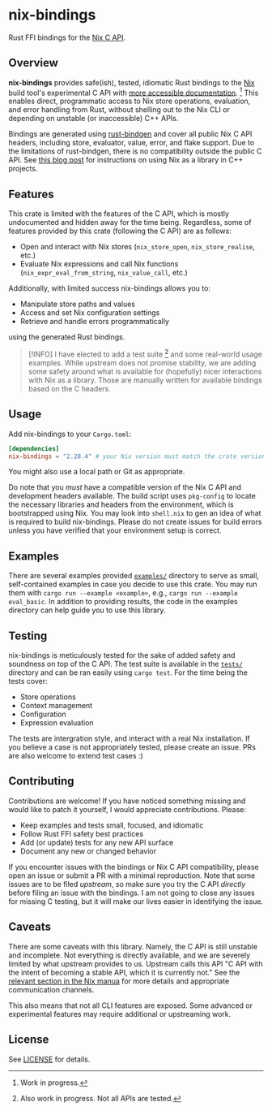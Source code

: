 # nix-bindings

[Nix C API]: https://nix.dev/manual/nix/2.28/c-api

Rust FFI bindings for the [Nix C API].

## Overview

[Nix]: https://nixos.or
[rust-bindgen]: https://github.com/rust-lang/rust-bindgen
[more accessible documentation]: https://notashelf.github.io/nix-bindings/nix_bindings/bindings/index.html

**nix-bindings** provides safe(ish), tested, idiomatic Rust bindings to the
[Nix] build tool's experimental C API with [more accessible documentation]. [^1]
This enables direct, programmatic access to Nix store operations, evaluation,
and error handling from Rust, without shelling out to the Nix CLI or depending
on unstable (or inaccessible) C++ APIs.

[^1]: Work in progress.

Bindings are generated using [rust-bindgen] and cover all public Nix C API
headers, including store, evaluator, value, error, and flake support. Due to the
limitations of rust-bindgen, there is no compatibility outside the public C API.
See [this blog post](https://fzakaria.com/2025/08/17/using-nix-as-a-library) for
instructions on using Nix as a library in C++ projects.

## Features

This crate is limited with the features of the C API, which is mostly
undocumented and hidden away for the time being. Regardless, some of features
provided by this crate (following the C API) are as follows:

- Open and interact with Nix stores (`nix_store_open`, `nix_store_realise`,
  etc.)
- Evaluate Nix expressions and call Nix functions (`nix_expr_eval_from_string`,
  `nix_value_call`, etc.)

Additionally, with limited success nix-bindings allows you to:

- Manipulate store paths and values
- Access and set Nix configuration settings
- Retrieve and handle errors programmatically

using the generated Rust bindings.

> [!INFO]
> I have elected to add a test suite [^2] and some real-world usage examples.
> While upstream does not promise stability, we are adding some safety around
> what is available for (hopefully) nicer interactions with Nix as a library.
> Those are manually written for available bindings based on the C headers.

[^2]: Also work in progress. Not all APIs are tested.

## Usage

Add nix-bindings to your `Cargo.toml`:

```toml
[dependencies]
nix-bindings = "2.28.4" # your Nix version must match the crate version.
```

You might also use a local path or Git as appropriate.

Do note that you _must_ have a compatible version of the Nix C API and
development headers available. The build script uses `pkg-config` to locate the
necessary libraries and headers from the environment, which is bootstrapped
using Nix. You may look into `shell.nix` to gen an idea of what is required to
build nix-bindings. Please do not create issues for build errors unless you have
verified that your environment setup is correct.

## Examples

There are several examples provided [`examples/`](./examples) directory to serve
as small, self-contained examples in case you decide to use this crate. You may
run them with `cargo run --example <example>`, e.g.,
`cargo run --example eval_basic`. In addition to providing results, the code in
the examples directory can help guide you to use this library.

## Testing

nix-bindings is meticulously tested for the sake of added safety and soundness
on top of the C API. The test suite is available in the [`tests/`](./tests)
directory and can be ran easily using `cargo test`. For the time being the tests
cover:

- Store operations
- Context management
- Configuration
- Expression evaluation

The tests are intergration style, and interact with a real Nix installation. If
you believe a case is not appropriately tested, please create an issue. PRs are
also welcome to extend test cases :)

## Contributing

Contributions are welcome! If you have noticed something missing and would like
to patch it yourself, I would appreciate contributions. Please:

- Keep examples and tests small, focused, and idiomatic
- Follow Rust FFI safety best practices
- Add (or update) tests for any new API surface
- Document any new or changed behavior

If you encounter issues with the bindings or Nix C API compatibility, please
open an issue or submit a PR with a minimal reproduction. Note that some issues
are to be filed _upstream_, so make sure you try the C API _directly_ before
filing an issue with the bindings. I am not going to close any issues for
missing C testing, but it will make our lives easier in identifying the issue.

## Caveats

There are some caveats with this library. Namely, the C API is still unstable
and incomplete. Not everything is directly available, and we are severely
limited by what upstream provides to us. Upstream calls this API "C API with the
intent of becoming a stable API, which it is currently not." See the
[relevant section in the Nix manua](https://nix.dev/manual/nix/2.30/c-api) for
more details and appropriate communication channels.

This also means that not all CLI features are exposed. Some advanced or
experimental features may require additional or upstreaming work.

## License

See [LICENSE](./LICENSE) for details.
